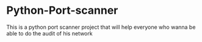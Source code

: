 # Python-Port-scanner
This is a python port scanner project that will help everyone who wanna be able to do the audit of his network
